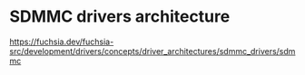 SDMMC drivers architecture
==========================

https://fuchsia.dev/fuchsia-src/development/drivers/concepts/driver_architectures/sdmmc_drivers/sdmmc
